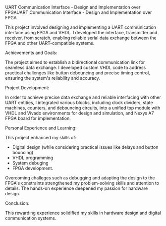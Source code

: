 UART Communication Interface - Design and Implementation over FPGAUART Communication Interface - Design and Implementation over FPGA

This project involved designing and implementing a UART communication interface using FPGA and VHDL. I developed the interface, 
transmitter and receiver, from scratch, enabling reliable serial data exchange between the FPGA and other UART-compatible systems.

Achievements and Goals:

The project aimed to establish a bidirectional communication link for seamless data exchange. I developed custom VHDL code to address
practical challenges like button debouncing and precise timing control, ensuring the system's reliability and accuracy.

Project Development:

In order to achieve precise data exchange and reliable interfacing with other UART entities, I integrated various blocks, including clock
dividers, state machines, counters, and debouncing circuits, into a unified top module with VHDL and Vivado environments for design and 
simulation, and Nexys A7 FPGA board for implementation.

Personal Experience and Learning:

This project enhanced my skills of:
- Digital design (while considering practical issues like delays and button bouncing)
- VHDL programming
- System debuging 
- FPGA development. 

Overcoming challeges such as debugging and adapting the design to the FPGA's constraints strengthened my problem-solving skills and attention
to details. The hands-on experience deepened my passion for hardware design.

Conclusion:

This rewarding experience solidified my skills in hardware design and digital communication systems.
